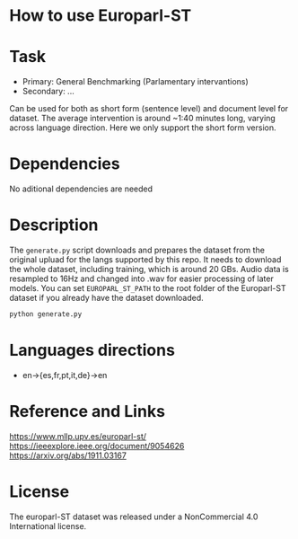 
# How to use Europarl-ST

# Task
- Primary: General Benchmarking (Parlamentary intervantions)
- Secondary: ...

Can be used for both as short form (sentence level) and document level for dataset. The average intervention is around ~1:40 minutes long, varying across language direction. 
Here we only support the short form version.


# Dependencies
No aditional dependencies are needed

# Description
The `generate.py` script downloads and prepares the dataset from the original upluad for the langs supported by this repo. It needs to download the whole dataset, including training, which is around 20 GBs. Audio data is resampled to 16Hz and changed into .wav for easier processing of later models. You can set ```EUROPARL_ST_PATH``` to the root folder of the Europarl-ST dataset if you already have the dataset downloaded.

```bash
python generate.py 
```
# Languages directions
- en->{es,fr,pt,it,de}->en

# Reference and Links
https://www.mllp.upv.es/europarl-st/
https://ieeexplore.ieee.org/document/9054626
https://arxiv.org/abs/1911.03167

# License
The europarl-ST dataset was released under a NonCommercial 4.0 International license.